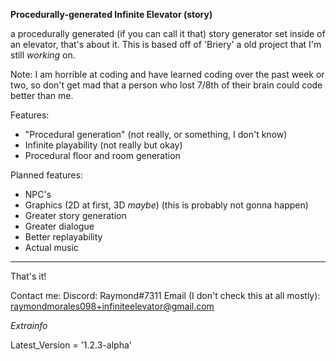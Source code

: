 **Procedurally-generated Infinite Elevator (story)**

a procedurally generated (if you can call it that) story generator set inside of an elevator, that's about it. This is based off of 'Briery' a old project that I'm still *working* on.

Note: I am horrible at coding and have learned coding over the past week or two, so don't get mad that a person who lost 7/8th of their brain could code better than me.

Features:
- "Procedural generation" (not really, or something, I don't know)
- Infinite playability (not really but okay)
- Procedural floor and room generation

Planned features:
- NPC's
- Graphics (2D at first, 3D *maybe*) (this is probably not gonna happen)
- Greater story generation
- Greater dialogue
- Better replayability
- Actual music

-----------------------------------

That's it!

Contact me:
Discord: Raymond#7311
Email (I don't check this at all mostly): raymondmorales098+infiniteelevator@gmail.com

*Extrainfo*

Latest_Version = '1.2.3-alpha'


